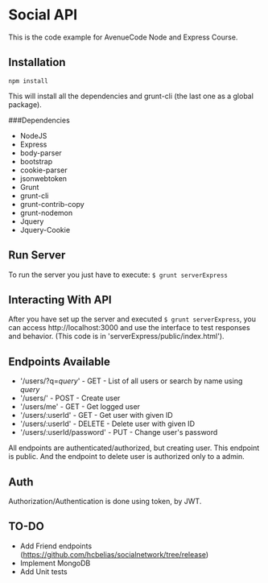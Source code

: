 Social API
==========

  This is the code example for AvenueCode Node and Express Course.

Installation
------------
`npm install`

  This will install all the dependencies and grunt-cli (the last one as a global package).

###Dependencies

  * NodeJS
  * Express
  * body-parser
  * bootstrap
  * cookie-parser
  * jsonwebtoken
  * Grunt
  * grunt-cli
  * grunt-contrib-copy
  * grunt-nodemon
  * Jquery
  * Jquery-Cookie
  
Run Server
----------

  To run the server you just have to execute:
  `$ grunt serverExpress`

Interacting With API
--------------------

  After you have set up the server and executed `$ grunt serverExpress`, you can access http://localhost:3000 and use
  the interface to test responses and behavior. (This code is in 'serverExpress/public/index.html').

Endpoints Available
-------------------

  * '/users/?q=_query_' - GET - List of all users or search by name using _query_
  * '/users/' - POST - Create user
  * '/users/me' - GET - Get logged user
  * '/users/:userId' - GET - Get user with given ID
  * '/users/:userId' - DELETE - Delete user with given ID
  * '/users/:userId/password' - PUT - Change user's password
  
  All endpoints are authenticated/authorized, but creating user. This endpoint is public. And the endpoint
  to delete user is authorized only to a admin.
  
Auth
----

  Authorization/Authentication is done using token, by JWT.
  
TO-DO
-----

  * Add Friend endpoints (https://github.com/hcbelias/socialnetwork/tree/release)
  * Implement MongoDB
  * Add Unit tests